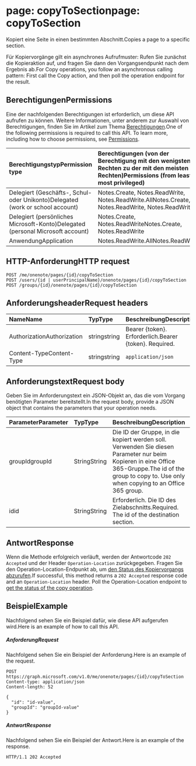 # <a name="page-copytosection"></a><span data-ttu-id="93908-101">page: copyToSection</span><span class="sxs-lookup"><span data-stu-id="93908-101">page: copyToSection</span></span>
<span data-ttu-id="93908-102">Kopiert eine Seite in einen bestimmten Abschnitt.</span><span class="sxs-lookup"><span data-stu-id="93908-102">Copies a page to a specific section.</span></span>

<span data-ttu-id="93908-103">Für Kopiervorgänge gilt ein asynchrones Aufrufmuster:  Rufen Sie zunächst die Kopieraktion auf, und fragen Sie dann den Vorgangsendpunkt nach dem Ergebnis ab.</span><span class="sxs-lookup"><span data-stu-id="93908-103">For Copy operations, you follow an asynchronous calling pattern:  First call the Copy action, and then poll the operation endpoint for the result.</span></span>

## <a name="permissions"></a><span data-ttu-id="93908-104">Berechtigungen</span><span class="sxs-lookup"><span data-stu-id="93908-104">Permissions</span></span>
<span data-ttu-id="93908-p101">Eine der nachfolgenden Berechtigungen ist erforderlich, um diese API aufrufen zu können. Weitere Informationen, unter anderem zur Auswahl von Berechtigungen, finden Sie im Artikel zum Thema [Berechtigungen](../../../concepts/permissions_reference.md).</span><span class="sxs-lookup"><span data-stu-id="93908-p101">One of the following permissions is required to call this API. To learn more, including how to choose permissions, see [Permissions](../../../concepts/permissions_reference.md).</span></span>

|<span data-ttu-id="93908-107">Berechtigungstyp</span><span class="sxs-lookup"><span data-stu-id="93908-107">Permission type</span></span>      | <span data-ttu-id="93908-108">Berechtigungen (von der Berechtigung mit den wenigsten Rechten zu der mit den meisten Rechten)</span><span class="sxs-lookup"><span data-stu-id="93908-108">Permissions (from least to most privileged)</span></span>              |
|:--------------------|:---------------------------------------------------------|
|<span data-ttu-id="93908-109">Delegiert (Geschäfts-, Schul- oder Unikonto)</span><span class="sxs-lookup"><span data-stu-id="93908-109">Delegated (work or school account)</span></span> | <span data-ttu-id="93908-110">Notes.Create, Notes.ReadWrite, Notes.ReadWrite.All</span><span class="sxs-lookup"><span data-stu-id="93908-110">Notes.Create, Notes.ReadWrite, Notes.ReadWrite.All</span></span>    |
|<span data-ttu-id="93908-111">Delegiert (persönliches Microsoft-Konto)</span><span class="sxs-lookup"><span data-stu-id="93908-111">Delegated (personal Microsoft account)</span></span> | <span data-ttu-id="93908-112">Notes.Create, Notes.ReadWrite</span><span class="sxs-lookup"><span data-stu-id="93908-112">Notes.Create, Notes.ReadWrite</span></span>    |
|<span data-ttu-id="93908-113">Anwendung</span><span class="sxs-lookup"><span data-stu-id="93908-113">Application</span></span> | <span data-ttu-id="93908-114">Notes.ReadWrite.All</span><span class="sxs-lookup"><span data-stu-id="93908-114">Notes.ReadWrite.All</span></span> |

## <a name="http-request"></a><span data-ttu-id="93908-115">HTTP-Anforderung</span><span class="sxs-lookup"><span data-stu-id="93908-115">HTTP request</span></span>
<!-- { "blockType": "ignored" } -->
```http
POST /me/onenote/pages/{id}/copyToSection
POST /users/{id | userPrincipalName}/onenote/pages/{id}/copyToSection
POST /groups/{id}/onenote/pages/{id}/copyToSection
```
## <a name="request-headers"></a><span data-ttu-id="93908-116">Anforderungsheader</span><span class="sxs-lookup"><span data-stu-id="93908-116">Request headers</span></span>
| <span data-ttu-id="93908-117">Name</span><span class="sxs-lookup"><span data-stu-id="93908-117">Name</span></span>       | <span data-ttu-id="93908-118">Typ</span><span class="sxs-lookup"><span data-stu-id="93908-118">Type</span></span> | <span data-ttu-id="93908-119">Beschreibung</span><span class="sxs-lookup"><span data-stu-id="93908-119">Description</span></span>|
|:---------------|:--------|:----------|
| <span data-ttu-id="93908-120">Authorization</span><span class="sxs-lookup"><span data-stu-id="93908-120">Authorization</span></span>  | <span data-ttu-id="93908-121">string</span><span class="sxs-lookup"><span data-stu-id="93908-121">string</span></span>  | <span data-ttu-id="93908-p102">Bearer {token}. Erforderlich.</span><span class="sxs-lookup"><span data-stu-id="93908-p102">Bearer {token}. Required.</span></span> |
| <span data-ttu-id="93908-124">Content-Type</span><span class="sxs-lookup"><span data-stu-id="93908-124">Content-Type</span></span> | <span data-ttu-id="93908-125">string</span><span class="sxs-lookup"><span data-stu-id="93908-125">string</span></span> | `application/json` |

## <a name="request-body"></a><span data-ttu-id="93908-126">Anforderungstext</span><span class="sxs-lookup"><span data-stu-id="93908-126">Request body</span></span>
<span data-ttu-id="93908-127">Geben Sie im Anforderungstext ein JSON-Objekt an, das die vom Vorgang benötigten Parameter bereitstellt.</span><span class="sxs-lookup"><span data-stu-id="93908-127">In the request body, provide a JSON object that contains the parameters that your operation needs.</span></span>

| <span data-ttu-id="93908-128">Parameter</span><span class="sxs-lookup"><span data-stu-id="93908-128">Parameter</span></span>    | <span data-ttu-id="93908-129">Typ</span><span class="sxs-lookup"><span data-stu-id="93908-129">Type</span></span>   |<span data-ttu-id="93908-130">Beschreibung</span><span class="sxs-lookup"><span data-stu-id="93908-130">Description</span></span>|
|:---------------|:--------|:----------|
|<span data-ttu-id="93908-131">groupId</span><span class="sxs-lookup"><span data-stu-id="93908-131">groupId</span></span>|<span data-ttu-id="93908-132">String</span><span class="sxs-lookup"><span data-stu-id="93908-132">String</span></span>|<span data-ttu-id="93908-p103">Die ID der Gruppe, in die kopiert werden soll. Verwenden Sie diesen Parameter nur beim Kopieren in eine Office 365-Gruppe.</span><span class="sxs-lookup"><span data-stu-id="93908-p103">The id of the group to copy to. Use only when copying to an Office 365 group.</span></span>|
|<span data-ttu-id="93908-135">id</span><span class="sxs-lookup"><span data-stu-id="93908-135">id</span></span>|<span data-ttu-id="93908-136">String</span><span class="sxs-lookup"><span data-stu-id="93908-136">String</span></span>|<span data-ttu-id="93908-p104">Erforderlich. Die ID des Zielabschnitts.</span><span class="sxs-lookup"><span data-stu-id="93908-p104">Required. The id of the destination section.</span></span>|

## <a name="response"></a><span data-ttu-id="93908-139">Antwort</span><span class="sxs-lookup"><span data-stu-id="93908-139">Response</span></span>

<span data-ttu-id="93908-p105">Wenn die Methode erfolgreich verläuft, werden der Antwortcode `202 Accepted` und der Header `Operation-Location` zurückgegeben. Fragen Sie den Operation-Location-Endpunkt ab, um [den Status des Kopiervorgangs abzurufen](onenoteoperation_get.md).</span><span class="sxs-lookup"><span data-stu-id="93908-p105">If successful, this method returns a `202 Accepted` response code and an `Operation-Location` header. Poll the Operation-Location endpoint to [get the status of the copy operation](onenoteoperation_get.md).</span></span>

## <a name="example"></a><span data-ttu-id="93908-142">Beispiel</span><span class="sxs-lookup"><span data-stu-id="93908-142">Example</span></span>
<span data-ttu-id="93908-143">Nachfolgend sehen Sie ein Beispiel dafür, wie diese API aufgerufen wird.</span><span class="sxs-lookup"><span data-stu-id="93908-143">Here is an example of how to call this API.</span></span>
##### <a name="request"></a><span data-ttu-id="93908-144">Anforderung</span><span class="sxs-lookup"><span data-stu-id="93908-144">Request</span></span>
<span data-ttu-id="93908-145">Nachfolgend sehen Sie ein Beispiel der Anforderung.</span><span class="sxs-lookup"><span data-stu-id="93908-145">Here is an example of the request.</span></span>
<!-- {
  "blockType": "request",
  "name": "page_copytosection"
}-->
```http
POST https://graph.microsoft.com/v1.0/me/onenote/pages/{id}/copyToSection
Content-type: application/json
Content-length: 52

{
  "id": "id-value",
  "groupId": "groupId-value"
}
```

##### <a name="response"></a><span data-ttu-id="93908-146">Antwort</span><span class="sxs-lookup"><span data-stu-id="93908-146">Response</span></span>
<span data-ttu-id="93908-147">Nachfolgend sehen Sie ein Beispiel der Antwort.</span><span class="sxs-lookup"><span data-stu-id="93908-147">Here is an example of the response.</span></span>
<!-- {
  "blockType": "response",
  "truncated": true,
  "@odata.type": "microsoft.graph.onenoteOperation"
} -->
```http
HTTP/1.1 202 Accepted
```

<!-- uuid: 8fcb5dbc-d5aa-4681-8e31-b001d5168d79
2015-10-25 14:57:30 UTC -->
<!-- {
  "type": "#page.annotation",
  "description": "page: copyToSection",
  "keywords": "",
  "section": "documentation",
  "tocPath": ""
}-->